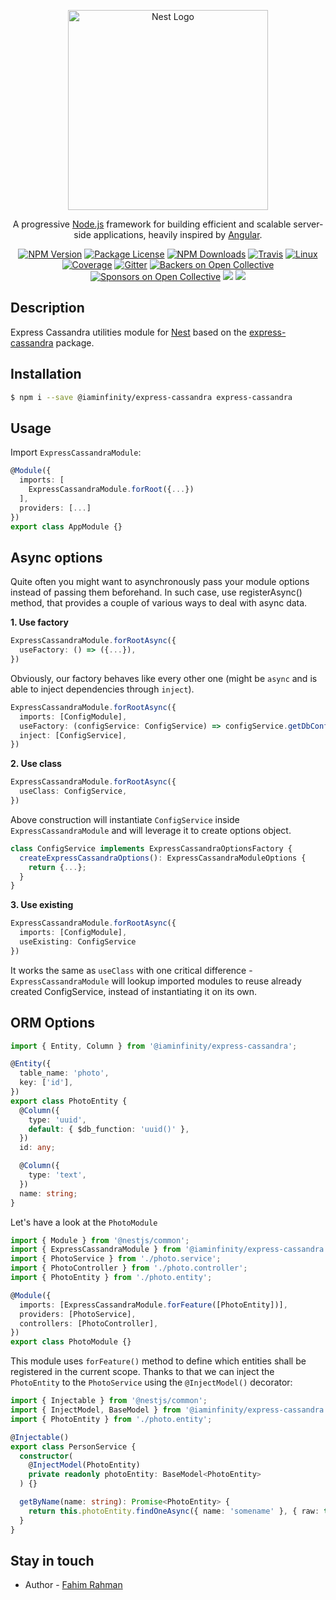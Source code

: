 <p align="center">
  <a href="http://nestjs.com/" target="blank"><img src="https://nestjs.com/img/logo_text.svg" width="320" alt="Nest Logo" /></a>
</p>

[travis-image]: https://api.travis-ci.org/nestjs/nest.svg?branch=master
[travis-url]: https://travis-ci.org/nestjs/nest
[linux-image]: https://img.shields.io/travis/nestjs/nest/master.svg?label=linux
[linux-url]: https://travis-ci.org/nestjs/nest

  <p align="center">A progressive <a href="http://nodejs.org" target="blank">Node.js</a> framework for building efficient and scalable server-side applications, heavily inspired by <a href="https://angular.io" target="blank">Angular</a>.</p>
    <p align="center">
<a href="https://www.npmjs.com/~nestjscore"><img src="https://img.shields.io/npm/v/@nestjs/core.svg" alt="NPM Version" /></a>
<a href="https://www.npmjs.com/~nestjscore"><img src="https://img.shields.io/npm/l/@nestjs/core.svg" alt="Package License" /></a>
<a href="https://www.npmjs.com/~nestjscore"><img src="https://img.shields.io/npm/dm/@nestjs/core.svg" alt="NPM Downloads" /></a>
<a href="https://travis-ci.org/nestjs/nest"><img src="https://api.travis-ci.org/nestjs/nest.svg?branch=master" alt="Travis" /></a>
<a href="https://travis-ci.org/nestjs/nest"><img src="https://img.shields.io/travis/nestjs/nest/master.svg?label=linux" alt="Linux" /></a>
<a href="https://coveralls.io/github/nestjs/nest?branch=master"><img src="https://coveralls.io/repos/github/nestjs/nest/badge.svg?branch=master#5" alt="Coverage" /></a>
<a href="https://gitter.im/nestjs/nestjs?utm_source=badge&utm_medium=badge&utm_campaign=pr-badge&utm_content=body_badge"><img src="https://badges.gitter.im/nestjs/nestjs.svg" alt="Gitter" /></a>
<a href="https://opencollective.com/nest#backer"><img src="https://opencollective.com/nest/backers/badge.svg" alt="Backers on Open Collective" /></a>
<a href="https://opencollective.com/nest#sponsor"><img src="https://opencollective.com/nest/sponsors/badge.svg" alt="Sponsors on Open Collective" /></a>
  <a href="https://paypal.me/kamilmysliwiec"><img src="https://img.shields.io/badge/Donate-PayPal-dc3d53.svg"/></a>
  <a href="https://twitter.com/nestframework"><img src="https://img.shields.io/twitter/follow/nestframework.svg?style=social&label=Follow"></a>
</p>
  <!--[![Backers on Open Collective](https://opencollective.com/nest/backers/badge.svg)](https://opencollective.com/nest#backer)
  [![Sponsors on Open Collective](https://opencollective.com/nest/sponsors/badge.svg)](https://opencollective.com/nest#sponsor)-->

## Description

Express Cassandra utilities module for [Nest](https://github.com/nestjs/nest) based on the [express-cassandra](https://github.com/masumsoft/express-cassandra) package.

## Installation

```bash
$ npm i --save @iaminfinity/express-cassandra express-cassandra
```
## Usage

Import `ExpressCassandraModule`:

```typescript
@Module({
  imports: [
    ExpressCassandraModule.forRoot({...})
  ],
  providers: [...]
})
export class AppModule {}
```

## Async options

Quite often you might want to asynchronously pass your module options instead of passing them beforehand. In such case, use registerAsync() method, that provides a couple of various ways to deal with async data.

**1. Use factory**

```typescript
ExpressCassandraModule.forRootAsync({
  useFactory: () => ({...}),
})
```

Obviously, our factory behaves like every other one (might be `async` and is able to inject dependencies through `inject`).

```typescript
ExpressCassandraModule.forRootAsync({
  imports: [ConfigModule],
  useFactory: (configService: ConfigService) => configService.getDbConfig(),
  inject: [ConfigService],
})
```

**2. Use class**

```typescript
ExpressCassandraModule.forRootAsync({
  useClass: ConfigService,
})
```

Above construction will instantiate `ConfigService` inside `ExpressCassandraModule` and will leverage it to create options object.

```typescript
class ConfigService implements ExpressCassandraOptionsFactory {
  createExpressCassandraOptions(): ExpressCassandraModuleOptions {
    return {...};
  }
}
```

**3. Use existing**

```typescript
ExpressCassandraModule.forRootAsync({
  imports: [ConfigModule],
  useExisting: ConfigService
})
```

It works the same as `useClass` with one critical difference - `ExpressCassandraModule` will lookup imported modules to reuse already created ConfigService, instead of instantiating it on its own.

## ORM Options

```typescript
import { Entity, Column } from '@iaminfinity/express-cassandra';

@Entity({
  table_name: 'photo',
  key: ['id'],
})
export class PhotoEntity {
  @Column({
    type: 'uuid',
    default: { $db_function: 'uuid()' },
  })
  id: any;

  @Column({
    type: 'text',
  })
  name: string;
}
```

Let's have a look at the `PhotoModule`

```typescript
import { Module } from '@nestjs/common';
import { ExpressCassandraModule } from '@iaminfinity/express-cassandra';
import { PhotoService } from './photo.service';
import { PhotoController } from './photo.controller';
import { PhotoEntity } from './photo.entity';

@Module({
  imports: [ExpressCassandraModule.forFeature([PhotoEntity])],
  providers: [PhotoService],
  controllers: [PhotoController],
})
export class PhotoModule {}
```

This module uses `forFeature()` method to define which entities shall be registered in the current scope. Thanks to that we can inject the `PhotoEntity` to the `PhotoService` using the `@InjectModel()` decorator:

```typescript
import { Injectable } from '@nestjs/common';
import { InjectModel, BaseModel } from '@iaminfinity/express-cassandra';
import { PhotoEntity } from './photo.entity';

@Injectable()
export class PersonService {
  constructor(
    @InjectModel(PhotoEntity)
    private readonly photoEntity: BaseModel<PhotoEntity>
  ) {}

  getByName(name: string): Promise<PhotoEntity> {
    return this.photoEntity.findOneAsync({ name: 'somename' }, { raw: true });
  }
}
```

## Stay in touch

- Author - [Fahim Rahman](https://github.com/ifaim)
